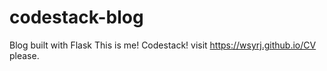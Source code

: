 # codestack-blog
Blog built with Flask
This is me! Codestack! visit https://wsyrj.github.io/CV please.
